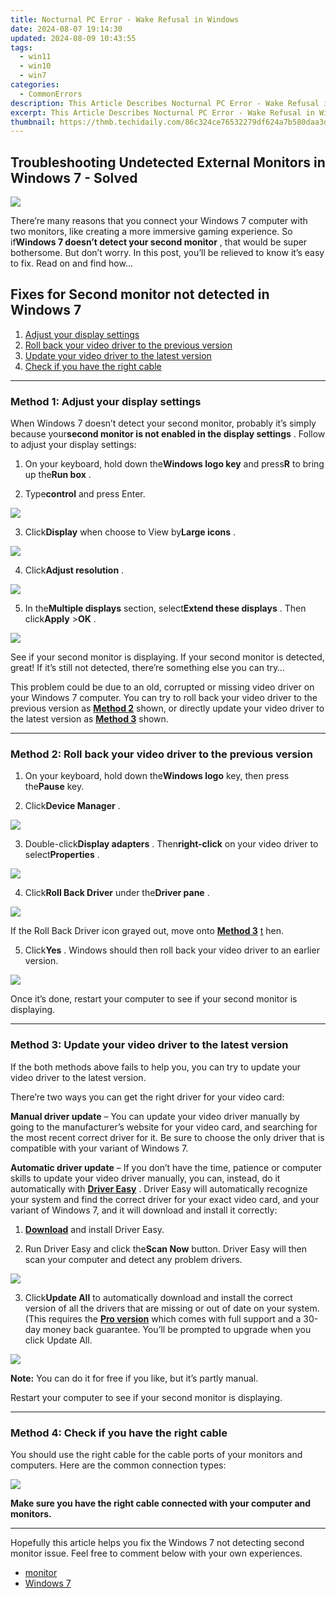 ```yaml
---
title: Nocturnal PC Error - Wake Refusal in Windows
date: 2024-08-07 19:14:30
updated: 2024-08-09 10:43:55
tags:
  - win11
  - win10
  - win7
categories:
  - CommonErrors
description: This Article Describes Nocturnal PC Error - Wake Refusal in Windows
excerpt: This Article Describes Nocturnal PC Error - Wake Refusal in Windows
thumbnail: https://thmb.techidaily.com/86c324ce76532279df624a7b580daa3d859103088f02a9b5a61fe37bc90c745a.png
---
```


## Troubleshooting Undetected External Monitors in Windows 7 - Solved

![](https://images.drivereasy.com/wp-content/uploads/2018/08/img_5b7a7fe337d87.jpg)

 There’re many reasons that you connect your Windows 7 computer with two monitors, like creating a more immersive gaming experience. So if**Windows 7 doesn’t detect your second monitor** , that would be super bothersome. But don’t worry. In this post, you’ll be relieved to know it’s easy to fix. Read on and find how…

## Fixes for Second monitor not detected in Windows 7

1. [Adjust your display settings](https://tools.techidaily.com/drivereasy/download/)
2. [Roll back your video driver to the previous version](https://tools.techidaily.com/drivereasy/download/)
3. [Update your video driver to the latest version](https://tools.techidaily.com/drivereasy/download/)
4. [Check if you have the right cable](https://tools.techidaily.com/drivereasy/download/)

---

### Method 1: Adjust your display settings

 When Windows 7 doesn’t detect your second monitor, probably it’s simply because your**second monitor is not enabled in the display settings** . Follow to adjust your display settings:

 1) On your keyboard, hold down the**Windows logo key** and press**R** to bring up the**Run box** .

 2) Type**control**  and press Enter.

![](https://images.drivereasy.com/wp-content/uploads/2018/08/img_5b7a812a6c131.jpg)

 3) Click**Display** when choose to View by**Large icons** .

![](https://images.drivereasy.com/wp-content/uploads/2018/08/img_5b7a817eeda01.jpg)

 4) Click**Adjust resolution** .

![](https://images.drivereasy.com/wp-content/uploads/2018/08/img_5b7a81ad7638e.jpg)

 5) In the**Multiple displays** section, select**Extend these displays** . Then click**Apply** \>**OK** .

![](https://images.drivereasy.com/wp-content/uploads/2018/08/img_5b7a8387d8ba7.jpg)

 See if your second monitor is displaying. If your second monitor is detected, great! If it’s still not detected, there’re something else you can try…

 This problem could be due to an old, corrupted or missing video driver on your Windows 7 computer. You can try to roll back your video driver to the previous version as **[Method 2](https://tools.techidaily.com/drivereasy/download/)** [](https://tools.techidaily.com/drivereasy/download/) shown, or directly update your video driver to the latest version as **[Method 3](https://tools.techidaily.com/drivereasy/download/)**  shown.

---

### Method 2: Roll back your video driver to the previous version

 1) On your keyboard, hold down the**Windows logo** key, then press the**Pause** key.

 2) Click**Device Manager** .

![](https://images.drivereasy.com/wp-content/uploads/2018/08/img_5b7a85011b67d.jpg)

 3) Double-click**Display adapters** . Then**right-click** on your video driver to select**Properties** .

![](https://images.drivereasy.com/wp-content/uploads/2018/08/img_5b7a863c479f5.jpg)

 4) Click**Roll Back Driver** under the**Driver pane** .

![](https://images.drivereasy.com/wp-content/uploads/2018/08/img_5b7a8782b427a.jpg)

 If the Roll Back Driver icon grayed out, move onto **[Method 3](https://tools.techidaily.com/drivereasy/download/)** [t](https://tools.techidaily.com/drivereasy/download/) hen.

 5) Click**Yes** . Windows should then roll back your video driver to an earlier version.

![](https://images.drivereasy.com/wp-content/uploads/2018/08/img_5b7a8727a02c3.jpg)

 Once it’s done, restart your computer to see if your second monitor is displaying.

---

### Method 3: Update your video driver to the latest version

 If the both methods above fails to help you, you can try to update your video driver to the latest version.

 There’re two ways you can get the right driver for your video card:

**Manual driver update** – You can update your video driver manually by going to the manufacturer’s website for your video card, and searching for the most recent correct driver for it. Be sure to choose the only driver that is compatible with your variant of Windows 7.

**Automatic driver update** – If you don’t have the time, patience or computer skills to update your video driver manually, you can, instead, do it automatically with **[Driver Easy](https://tools.techidaily.com/drivereasy/download/)**  . Driver Easy will automatically recognize your system and find the correct driver for your exact video card, and your variant of Windows 7, and it will download and install it correctly:

 1) **[Download](https://tools.techidaily.com/drivereasy/download/)**  and install Driver Easy.

 2) Run Driver Easy and click the**Scan Now** button. Driver Easy will then scan your computer and detect any problem drivers.

![](https://images.drivereasy.com/wp-content/uploads/2018/04/img_5add9a418221e.jpg)

 3) Click**Update All** to automatically download and install the correct version of all the drivers that are missing or out of date on your system. (This requires the **[Pro version](https://tools.techidaily.com/drivereasy/download/)**  which comes with full support and a 30-day money back guarantee. You’ll be prompted to upgrade when you click Update All.

![](https://images.drivereasy.com/wp-content/uploads/2018/04/img_5add9bc0d1470.jpg)

**Note:** You can do it for free if you like, but it’s partly manual.

Restart your computer to see if your second monitor is displaying.

---

### Method 4: Check if you have the right cable

 You should use the right cable for the cable ports of your monitors and computers. Here are the common connection types:

![](https://images.drivereasy.com/wp-content/uploads/2018/08/img_5b7a8cceab7ac.jpg)

 **Make sure you have the right cable connected with your computer and monitors.**

---

 Hopefully this article helps you fix the Windows 7 not detecting second monitor issue. Feel free to comment below with your own experiences.

* [monitor](https://tools.techidaily.com/drivereasy/download/)
* [Windows 7](https://tools.techidaily.com/drivereasy/download/)

<ins class="adsbygoogle"
     style="display:block"
     data-ad-format="autorelaxed"
     data-ad-client="ca-pub-7571918770474297"
     data-ad-slot="1223367746"></ins>



<ins class="adsbygoogle"
     style="display:block"
     data-ad-client="ca-pub-7571918770474297"
     data-ad-slot="8358498916"
     data-ad-format="auto"
     data-full-width-responsive="true"></ins>
